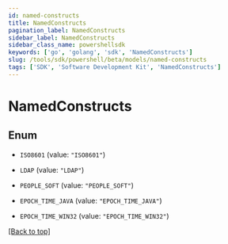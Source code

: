 ```yaml
---
id: named-constructs
title: NamedConstructs
pagination_label: NamedConstructs
sidebar_label: NamedConstructs
sidebar_class_name: powershellsdk
keywords: ['go', 'golang', 'sdk', 'NamedConstructs'] 
slug: /tools/sdk/powershell/beta/models/named-constructs
tags: ['SDK', 'Software Development Kit', 'NamedConstructs']
---
```



# NamedConstructs

## Enum


* `ISO8601` (value: `"ISO8601"`)

* `LDAP` (value: `"LDAP"`)

* `PEOPLE_SOFT` (value: `"PEOPLE_SOFT"`)

* `EPOCH_TIME_JAVA` (value: `"EPOCH_TIME_JAVA"`)

* `EPOCH_TIME_WIN32` (value: `"EPOCH_TIME_WIN32"`)


[[Back to top]](#) 

